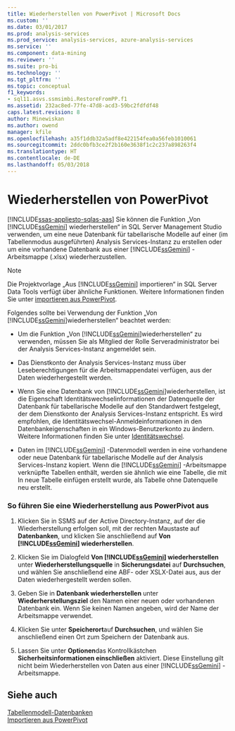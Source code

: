 ```yaml
---
title: Wiederherstellen von PowerPivot | Microsoft Docs
ms.custom: ''
ms.date: 03/01/2017
ms.prod: analysis-services
ms.prod_service: analysis-services, azure-analysis-services
ms.service: ''
ms.component: data-mining
ms.reviewer: ''
ms.suite: pro-bi
ms.technology: ''
ms.tgt_pltfrm: ''
ms.topic: conceptual
f1_keywords:
- sql11.asvs.ssmsimbi.RestoreFromPP.f1
ms.assetid: 232ac8ed-77fe-47d8-acd3-59bc2fdfdf48
caps.latest.revision: 8
author: Minewiskan
ms.author: owend
manager: kfile
ms.openlocfilehash: a35f1ddb32a5adf8e422154fea0a56feb1010061
ms.sourcegitcommit: 2ddc0bfb3ce2f2b160e3638f1c2c237a898263f4
ms.translationtype: HT
ms.contentlocale: de-DE
ms.lasthandoff: 05/03/2018
---
```

# <a name="restore-from-power-pivot"></a>Wiederherstellen von PowerPivot
[!INCLUDE[ssas-appliesto-sqlas-aas](../../includes/ssas-appliesto-sqlas-aas.md)]
  Sie können die Funktion „Von [!INCLUDE[ssGemini](../../includes/ssgemini-md.md)] wiederherstellen“ in SQL Server Management Studio verwenden, um eine neue Datenbank für tabellarische Modelle auf einer (im Tabellenmodus ausgeführten) Analysis Services-Instanz zu erstellen oder um eine vorhandene Datenbank aus einer [!INCLUDE[ssGemini](../../includes/ssgemini-md.md)] -Arbeitsmappe (.xlsx) wiederherzustellen.  
  
> [!NOTE]  
>  Die Projektvorlage „Aus [!INCLUDE[ssGemini](../../includes/ssgemini-md.md)] importieren“ in SQL Server Data Tools verfügt über ähnliche Funktionen. Weitere Informationen finden Sie unter [importieren aus PowerPivot](../../analysis-services/tabular-models/import-from-power-pivot-ssas-tabular.md).  
  
 Folgendes sollte bei Verwendung der Funktion „Von [!INCLUDE[ssGemini](../../includes/ssgemini-md.md)]wiederherstellen“ beachtet werden:  
  
-   Um die Funktion „Von [!INCLUDE[ssGemini](../../includes/ssgemini-md.md)]wiederherstellen“ zu verwenden, müssen Sie als Mitglied der Rolle Serveradministrator bei der Analysis Services-Instanz angemeldet sein.  
  
-   Das Dienstkonto der Analysis Services-Instanz muss über Leseberechtigungen für die Arbeitsmappendatei verfügen, aus der Daten wiederhergestellt werden.  
  
-   Wenn Sie eine Datenbank von [!INCLUDE[ssGemini](../../includes/ssgemini-md.md)]wiederherstellen, ist die Eigenschaft Identitätswechselinformationen der Datenquelle der Datenbank für tabellarische Modelle auf den Standardwert festgelegt, der dem Dienstkonto der Analysis Services-Instanz entspricht. Es wird empfohlen, die Identitätswechsel-Anmeldeinformationen in den Datenbankeigenschaften in ein Windows-Benutzerkonto zu ändern. Weitere Informationen finden Sie unter [Identitätswechsel](../../analysis-services/tabular-models/impersonation-ssas-tabular.md).  
  
-   Daten im [!INCLUDE[ssGemini](../../includes/ssgemini-md.md)] -Datenmodell werden in eine vorhandene oder neue Datenbank für tabellarische Modelle auf der Analysis Services-Instanz kopiert. Wenn die [!INCLUDE[ssGemini](../../includes/ssgemini-md.md)] -Arbeitsmappe verknüpfte Tabellen enthält, werden sie ähnlich wie eine Tabelle, die mit In neue Tabelle einfügen erstellt wurde, als Tabelle ohne Datenquelle neu erstellt.  
  
### <a name="to-restore-from-power-pivot"></a>So führen Sie eine Wiederherstellung aus PowerPivot aus  
  
1.  Klicken Sie in SSMS auf der Active Directory-Instanz, auf der die Wiederherstellung erfolgen soll, mit der rechten Maustaste auf **Datenbanken**, und klicken Sie anschließend auf **Von [!INCLUDE[ssGemini](../../includes/ssgemini-md.md)] wiederherstellen**.  
  
2.  Klicken Sie im Dialogfeld **Von [!INCLUDE[ssGemini](../../includes/ssgemini-md.md)] wiederherstellen** unter **Wiederherstellungsquelle** in **Sicherungsdatei** auf **Durchsuchen**, und wählen Sie anschließend eine ABF- oder XSLX-Datei aus, aus der Daten wiederhergestellt werden sollen.  
  
3.  Geben Sie in **Datenbank wiederherstellen** unter **Wiederherstellungsziel** den Namen einer neuen oder vorhandenen Datenbank ein. Wenn Sie keinen Namen angeben, wird der Name der Arbeitsmappe verwendet.  
  
4.  Klicken Sie unter **Speicherort**auf **Durchsuchen**, und wählen Sie anschließend einen Ort zum Speichern der Datenbank aus.  
  
5.  Lassen Sie unter **Optionen**das Kontrollkästchen **Sicherheitsinformationen einschließen** aktiviert. Diese Einstellung gilt nicht beim Wiederherstellen von Daten aus einer [!INCLUDE[ssGemini](../../includes/ssgemini-md.md)] -Arbeitsmappe.  
  
## <a name="see-also"></a>Siehe auch  
 [Tabellenmodell-Datenbanken](../../analysis-services/tabular-models/tabular-model-databases-ssas-tabular.md)   
 [Importieren aus PowerPivot](../../analysis-services/tabular-models/import-from-power-pivot-ssas-tabular.md)  
  
  
